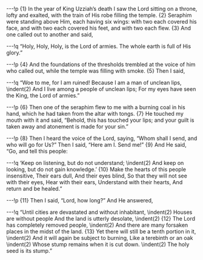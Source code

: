 ---!p
{1} In the year of King Uzziah’s death I saw the Lord sitting on a
throne, lofty and exalted, with the train of His robe filling the temple. {2} Seraphim were standing above Him, each having six wings: with two each covered his face, and with two each covered his feet, and with two each flew. {3} And one called out to another and said,

---!q
“Holy, Holy, Holy, is the Lord of armies.
The whole earth is full of His glory.”

---!p
{4} And the foundations of the thresholds trembled at the voice of him who called out, while the temple was filling with smoke. {5} Then I said,

---!q
“Woe to me, for I am ruined!
Because I am a man of unclean lips,
\indent(2) And I live among a people of unclean lips;
For my eyes have seen the King, the Lord of armies.”

---!p
{6} Then one of the seraphim flew to me with a burning coal in his hand, which he had taken from the altar with tongs. {7} He touched my mouth with it and said, “Behold, this has touched your lips; and your guilt is taken away and atonement is made for your sin.”

---!p
{8} Then I heard the voice of the Lord, saying, “Whom shall I send, and who will go for Us?” Then I said, “Here am I. Send me!” {9} And He said, “Go, and tell this people:

---!q
‘Keep on listening, but do not understand;
\indent(2) And keep on looking, but do not gain knowledge.’
{10} Make the hearts of this people insensitive,
Their ears dull,
And their eyes blind,
So that they will not see with their eyes,
Hear with their ears,
Understand with their hearts,
And return and be healed.”

---!p
{11} Then I said, “Lord, how long?” And He answered,

---!q
“Until cities are devastated and without inhabitant,
\indent(2) Houses are without people
And the land is utterly desolate,
\indent(2) {12} The Lord has completely removed people,
\indent(2) And there are many forsaken places in the midst of the
land.
{13} Yet there will still be a tenth portion in it,
\indent(2) And it will again be subject to burning,
Like a terebinth or an oak
\indent(2) Whose stump remains when it is cut down.
\indent(2) The holy seed is its stump.”
